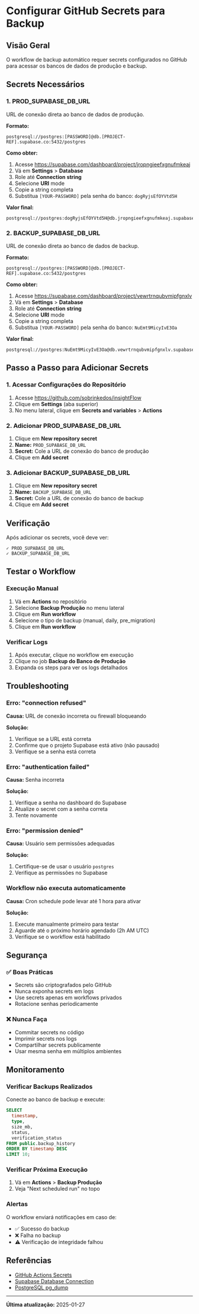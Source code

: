 # Configurar GitHub Secrets para Backup

## Visão Geral

O workflow de backup automático requer secrets configurados no GitHub para acessar os bancos de dados de produção e backup.

## Secrets Necessários

### 1. PROD_SUPABASE_DB_URL

URL de conexão direta ao banco de dados de produção.

**Formato:**
```
postgresql://postgres:[PASSWORD]@db.[PROJECT-REF].supabase.co:5432/postgres
```

**Como obter:**
1. Acesse https://supabase.com/dashboard/project/jropngieefxgnufmkeaj
2. Vá em **Settings** > **Database**
3. Role até **Connection string**
4. Selecione **URI** mode
5. Copie a string completa
6. Substitua `[YOUR-PASSWORD]` pela senha do banco: `dogRyjsEfOYVtd5H`

**Valor final:**
```
postgresql://postgres:dogRyjsEfOYVtd5H@db.jropngieefxgnufmkeaj.supabase.co:5432/postgres
```

### 2. BACKUP_SUPABASE_DB_URL

URL de conexão direta ao banco de dados de backup.

**Formato:**
```
postgresql://postgres:[PASSWORD]@db.[PROJECT-REF].supabase.co:5432/postgres
```

**Como obter:**
1. Acesse https://supabase.com/dashboard/project/vewrtrnqubvmipfgnxlv
2. Vá em **Settings** > **Database**
3. Role até **Connection string**
4. Selecione **URI** mode
5. Copie a string completa
6. Substitua `[YOUR-PASSWORD]` pela senha do banco: `NuEmt9MicyIvE3Oa`

**Valor final:**
```
postgresql://postgres:NuEmt9MicyIvE3Oa@db.vewrtrnqubvmipfgnxlv.supabase.co:5432/postgres
```

## Passo a Passo para Adicionar Secrets

### 1. Acessar Configurações do Repositório

1. Acesse https://github.com/sobrinkedos/insightFlow
2. Clique em **Settings** (aba superior)
3. No menu lateral, clique em **Secrets and variables** > **Actions**

### 2. Adicionar PROD_SUPABASE_DB_URL

1. Clique em **New repository secret**
2. **Name:** `PROD_SUPABASE_DB_URL`
3. **Secret:** Cole a URL de conexão do banco de produção
4. Clique em **Add secret**

### 3. Adicionar BACKUP_SUPABASE_DB_URL

1. Clique em **New repository secret**
2. **Name:** `BACKUP_SUPABASE_DB_URL`
3. **Secret:** Cole a URL de conexão do banco de backup
4. Clique em **Add secret**

## Verificação

Após adicionar os secrets, você deve ver:

```
✓ PROD_SUPABASE_DB_URL
✓ BACKUP_SUPABASE_DB_URL
```

## Testar o Workflow

### Execução Manual

1. Vá em **Actions** no repositório
2. Selecione **Backup Produção** no menu lateral
3. Clique em **Run workflow**
4. Selecione o tipo de backup (manual, daily, pre_migration)
5. Clique em **Run workflow**

### Verificar Logs

1. Após executar, clique no workflow em execução
2. Clique no job **Backup do Banco de Produção**
3. Expanda os steps para ver os logs detalhados

## Troubleshooting

### Erro: "connection refused"

**Causa:** URL de conexão incorreta ou firewall bloqueando

**Solução:**
1. Verifique se a URL está correta
2. Confirme que o projeto Supabase está ativo (não pausado)
3. Verifique se a senha está correta

### Erro: "authentication failed"

**Causa:** Senha incorreta

**Solução:**
1. Verifique a senha no dashboard do Supabase
2. Atualize o secret com a senha correta
3. Tente novamente

### Erro: "permission denied"

**Causa:** Usuário sem permissões adequadas

**Solução:**
1. Certifique-se de usar o usuário `postgres`
2. Verifique as permissões no Supabase

### Workflow não executa automaticamente

**Causa:** Cron schedule pode levar até 1 hora para ativar

**Solução:**
1. Execute manualmente primeiro para testar
2. Aguarde até o próximo horário agendado (2h AM UTC)
3. Verifique se o workflow está habilitado

## Segurança

### ✅ Boas Práticas

- Secrets são criptografados pelo GitHub
- Nunca exponha secrets em logs
- Use secrets apenas em workflows privados
- Rotacione senhas periodicamente

### ❌ Nunca Faça

- Commitar secrets no código
- Imprimir secrets nos logs
- Compartilhar secrets publicamente
- Usar mesma senha em múltiplos ambientes

## Monitoramento

### Verificar Backups Realizados

Conecte ao banco de backup e execute:

```sql
SELECT 
  timestamp,
  type,
  size_mb,
  status,
  verification_status
FROM public.backup_history
ORDER BY timestamp DESC
LIMIT 10;
```

### Verificar Próxima Execução

1. Vá em **Actions** > **Backup Produção**
2. Veja "Next scheduled run" no topo

### Alertas

O workflow enviará notificações em caso de:
- ✅ Sucesso do backup
- ❌ Falha no backup
- ⚠️ Verificação de integridade falhou

## Referências

- [GitHub Actions Secrets](https://docs.github.com/en/actions/security-guides/encrypted-secrets)
- [Supabase Database Connection](https://supabase.com/docs/guides/database/connecting-to-postgres)
- [PostgreSQL pg_dump](https://www.postgresql.org/docs/current/app-pgdump.html)

---

**Última atualização:** 2025-01-27
